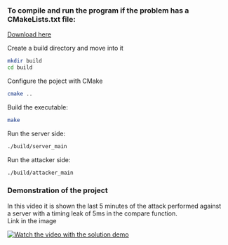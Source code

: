 ### To compile and run the program if the problem has a CMakeLists.txt file:

[Download here](https://github.com/mcpoweradesparco0/Cryptopals/releases)

Create a build directory and move into it

```bash
mkdir build
cd build
```

Configure the poject with CMake

```bash
cmake ..
```

Build the executable:

```bash
make
```

Run the server side:

```bash
./build/server_main
```

Run the attacker side:

```bash
./build/attacker_main
```

### Demonstration of the project

In this video it is shown the last 5 minutes of the attack performed against  
a server with a timing leak of 5ms in the compare function.  
Link in the image

[![Watch the video with the solution demo](http://img.youtube.com/vi/6iz8u3MrVDQ/0.jpg)](https://www.youtube.com/watch?v=6iz8u3MrVDQ)
